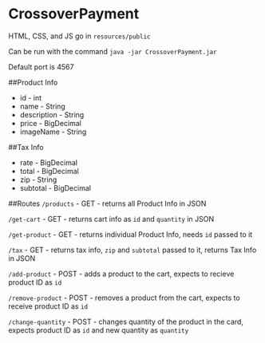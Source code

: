 # CrossoverPayment

HTML, CSS, and JS go in `resources/public`

Can be run with the command `java -jar CrossoverPayment.jar`

Default port is 4567

##Product Info
* id - int
* name - String
* description - String
* price - BigDecimal
* imageName - String

##Tax Info
* rate - BigDecimal
* total - BigDecimal
* zip - String
* subtotal - BigDecimal

##Routes
`/products` - GET - returns all Product Info in JSON

`/get-cart` - GET - returns cart info as `id` and `quantity` in JSON

`/get-product` - GET - returns individual Product Info, needs `id` passed to it 

`/tax` - GET - returns tax info, `zip` and `subtotal` passed to it, returns Tax Info in JSON


`/add-product` - POST - adds a product to the cart, expects to recieve product ID as `id`

`/remove-product` - POST - removes a product from the cart, expects to receive product ID as `id`

`/change-quantity` - POST - changes quantity of the product in the card, expects product ID as `id` and new quantity as `quantity`
